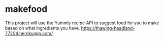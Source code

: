 # makefood

This project will use the Yummly recipe API to suggest food for you to make based on what ingredients you have.
https://thawing-headland-77204.herokuapp.com/
